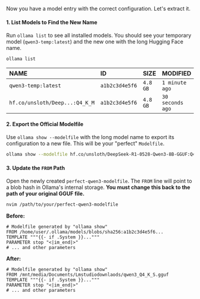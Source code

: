 
Now you have a model entry with the correct configuration. Let's extract it.

#### 1. List Models to Find the New Name
Run `ollama list` to see all installed models. You should see your temporary model (`qwen3-temp:latest`) and the new one with the long Hugging Face name.

```bash
ollama list
```
| NAME | ID | SIZE | MODIFIED |
| :--- | :--- | :--- | :--- |
| `qwen3-temp:latest` | `a1b2c3d4e5f6` | `4.8 GB` | `1 minute ago` |
| `hf.co/unsloth/Deep...:Q4_K_M` | `a1b2c3d4e5f6` | `4.8 GB` | `30 seconds ago` |

#### 2. Export the Official Modelfile
Use `ollama show --modelfile` with the long model name to export its configuration to a new file. This will be your "perfect" `Modelfile`.

```bash
ollama show --modelfile hf.co/unsloth/DeepSeek-R1-0528-Qwen3-8B-GGUF:Q4_K_M > /path/to/your/perfect-qwen3-modelfile
```

#### 3. Update the `FROM` Path
Open the newly created `perfect-qwen3-modelfile`. The `FROM` line will point to a blob hash in Ollama's internal storage. **You must change this back to the path of your original GGUF file.**

```bash
nvim /path/to/your/perfect-qwen3-modelfile
```

**Before:**
```modelfile
# Modelfile generated by "ollama show"
FROM /home/user/.ollama/models/blobs/sha256:a1b2c3d4e5f6...
TEMPLATE """{{- if .System }}..."""
PARAMETER stop "<|im_end|>"
# ... and other parameters
```

**After:**
```modelfile
# Modelfile generated by "ollama show"
FROM /mnt/media/Documents/Lmstudiodownlaods/qwen3_Q4_K_S.gguf
TEMPLATE """{{- if .System }}..."""
PARAMETER stop "<|im_end|>"
# ... and other parameters
```